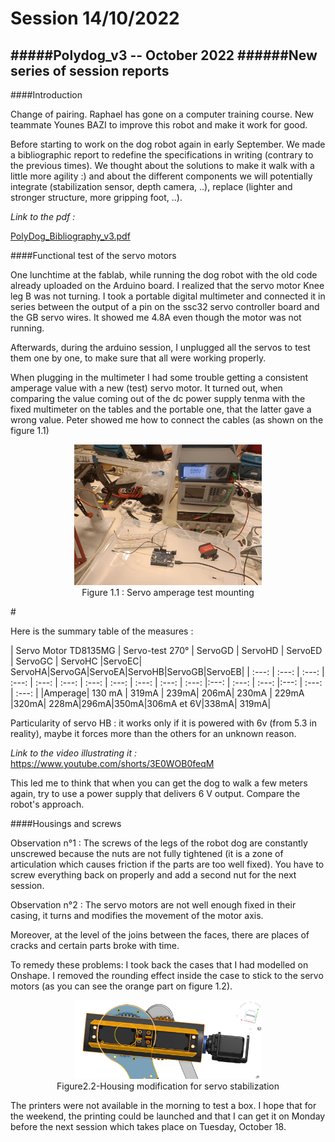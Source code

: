 # Session 14/10/2022

#####Polydog_v3 -- October 2022
######New series of session reports
-----

####Introduction

Change of pairing. Raphael has gone on a computer training course. New teammate Younes BAZI to improve this robot and make it work for good.

Before starting to work on the dog robot again in early September. We made a bibliographic report to redefine the specifications in writing (contrary to the previous times). We thought about the solutions to make it walk with a little more agility :) and about the different components we will potentially integrate (stabilization sensor, depth camera, ..), replace (lighter and stronger structure, more gripping foot, ..). 

*Link to the pdf :*

[PolyDog_Bibliography_v3.pdf](../../PolyDog_Bibliography_v3.pdf)

####Functional test of the servo motors

One lunchtime at the fablab, while running the dog robot with the old code already uploaded on the Arduino board. I realized that the servo motor Knee leg B was not turning. I took a portable digital multimeter and connected it in series between the output of a pin on the ssc32 servo controller board and the GB servo wires. It showed me 4.8A even though the motor was not running. 

Afterwards, during the arduino session, I unplugged all the servos to test them one by one, to make sure that all were working properly.

When plugging in the multimeter I had some trouble getting a consistent amperage value with a new (test) servo motor. It turned out, when comparing the value coming out of the dc power supply tenma with the fixed multimeter on the tables and the portable one, that the latter gave a wrong value. Peter showed me how to connect the cables (as shown on the figure 1.1)

<figure align="center">
  <img src="session1/Figure1.1.PNG" width="300" title="jvjdvnjd"/>
  <figcaption>Figure 1.1 : Servo amperage test mounting</figcaption>
</figure>
#

Here is the summary table of the measures :

| Servo Motor TD8135MG | Servo-test 270° | ServoGD | ServoHD | ServoED  | ServoGC  | ServoHC |ServoEC| ServoHA|ServoGA|ServoEA|ServoHB|ServoGB|ServoEB|
| :---: | :---: | :---: | :---: | :---: | :---: | :---: | :---: | :---: | :---: |  :---: |:---: | :---: |  :---: |:---: | :---: |  :---: |
|Amperage| 130 mA | 319mA  | 239mA| 206mA| 230mA | 229mA |320mA| 228mA|296mA|350mA|306mA et 6V|338mA| 319mA|

Particularity of servo HB : it works only if it is powered with 6v (from 5.3 in reality), maybe it forces more than the others for an unknown reason.

*Link to the video illustrating it :* https://www.youtube.com/shorts/3E0WOB0feqM

This led me to think that when you can get the dog to walk a few meters again, try to use a power supply that delivers 6 V output. Compare the robot's approach.

####Housings and screws

Observation n°1 : The screws of the legs of the robot dog are constantly unscrewed because the nuts are not fully tightened (it is a zone of articulation which causes friction if the parts are too well fixed). You have to screw everything back on properly and add a second nut for the next session.

Observation n°2 : The servo motors are not well enough fixed in their casing, it turns and modifies the movement of the motor axis. 

Moreover, at the level of the joins between the faces, there are places of cracks and certain parts broke with time. 

To remedy these problems: I took back the cases that I had modelled on Onshape. I removed the rounding effect inside the case to stick to the servo motors (as you can see the orange part on figure 1.2).

<figure align="center">
  <img src="session1/Figure1.2-Housing_modification.PNG" width="300" title="jvjdvnjd"/>
  <figcaption>Figure2.2-Housing modification for servo stabilization</figcaption>
</figure>

The printers were not available in the morning to test a box. I hope that for the weekend, the printing could be launched and that I can get it on Monday before the next session which takes place on Tuesday, October 18.



